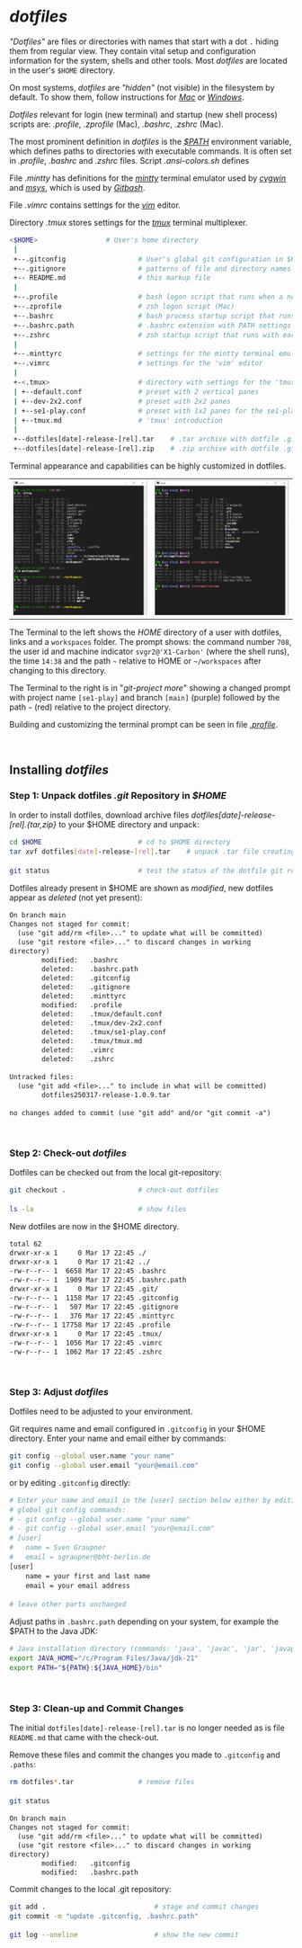 # *dotfiles*

*"Dotfiles"* are files or directories with names that start with a dot `.` hiding them
from regular view. They contain vital setup and configuration information for the system,
shells and other tools. Most *dotfiles* are located in the user's `$HOME` directory.

On most systems, *dotfiles* are *"hidden"* (not visible) in the filesystem by default.
To show them, follow instructions for
[*Mac*](https://www.macworld.com/article/671158/how-to-show-hidden-files-on-a-mac.html) or
[*Windows*](https://support.microsoft.com/en-us/windows/view-hidden-files-and-folders-in-windows-97fbc472-c603-9d90-91d0-1166d1d9f4b5).

*Dotfiles* relevant for login (new terminal) and startup (new shell process) scripts are:
*.profile*, *.zprofile* (Mac), *.bashrc*, *.zshrc* (Mac).

The most prominent definition in *dotfiles* is the
[*$PATH*](https://medium.com/@linuxadminhacks/what-is-the-path-variable-in-linux-and-unix-98267b7432b8)
environment variable, which defines paths to directories with executable commands.
It is often set in *.profile*, *.bashrc* and *.zshrc* files.
Script *.ansi-colors.sh* defines

File *.mintty* has definitions for the
[*mintty*](https://en.wikipedia.org/wiki/Mintty)
terminal emulator used by
[*cygwin*](https://en.wikipedia.org/wiki/Cygwin) and
[*msys*](https://en.wikipedia.org/wiki/Mingw-w64#MSYS2), which is used by
[*Gitbash*](https://gitforwindows.org).

File *.vimrc* contains settings for the
[*vim*](https://www.freecodecamp.org/news/vim-beginners-guide/)
editor.

Directory *.tmux* stores settings for the
[*tmux*](https://www.perl.com/article/an-introduction-to-tmux/)
terminal multiplexer.


```sh
<$HOME>                 # User's home directory
 |
 +--.gitconfig                  # User's global git configuration in $HOME
 +--.gitignore                  # patterns of file and directory names for git to ignore
 +-- README.md                  # this markup file
 | 
 +--.profile                    # bash logon script that runs when a new terminal is opened (Windows, Linux)
 +--.zprofile                   # zsh logon script (Mac)
 +--.bashrc                     # bash process startup script that runs with each new bash process
 +--.bashrc.path                # .bashrc extension with PATH settings
 +--.zshrc                      # zsh startup script that runs with each new zsh process
 |
 +--.minttyrc                   # settings for the mintty terminal emulator (used by cygwin, Gitbash)
 +--.vimrc                      # settings for the 'vim' editor
 |
 +-<.tmux>                      # directory with settings for the 'tmux' terminal multiplexer
 | +--default.conf              # preset with 2 vertical panes
 | +--dev-2x2.conf              # preset with 2x2 panes
 | +--se1-play.conf             # preset with 1x2 panes for the se1-play project
 | +--tmux.md                   # 'tmux' introduction
 |
 +--dotfiles[date]-release-[rel].tar    # .tar archive with dotfile .git release repository
 +--dotfiles[date]-release-[rel].zip    # .zip archive with dotfile .git release repository
```

Terminal appearance and capabilities can be highly customized in dotfiles.

<table>
<td valign="top">
<img src="https://raw.githubusercontent.com/sgra64/dotfiles/refs/heads/markup/img/terminal-HOME.png" width="400"/>
</td>
<td valign="top">
<img src="https://raw.githubusercontent.com/sgra64/dotfiles/refs/heads/markup/img/terminal-git.png" width="400"/>
</td>
</table>

The Terminal to the left shows the *HOME* directory of a user with dotfiles, links and a
`workspaces` folder.
The prompt shows:
the command number `708`,
the user id and machine indicator `svgr2@'X1-Carbon'` (where the shell runs),
the time `14:38` and
the path `~` relative to HOME or `~/workspaces` after changing to this directory.

The Terminal to the right is in "*git-project more*" showing a changed prompt with
project name `[se1-play]` and branch `[main]` (purple) followed by the path `~` (red)
relative to the project directory.

Building and customizing the terminal prompt can be seen in file [*.profile*](.profile).


&nbsp;

## Installing *dotfiles*

### Step 1: Unpack dotfiles *.git* Repository in *$HOME*

In order to install dotfiles, download archive files *dotfiles[date]-release-[rel].{tar,zip}*
to your $HOME directory and unpack:

```sh
cd $HOME                        # cd to $HOME directory
tar xvf dotfiles[date]-release-[rel].tar    # unpack .tar file creating a local .git repository in $HOME

git status                      # test the status of the dotfile git repository
```

Dotfiles already present in $HOME are shown as *modified*, new dotfiles appear as *deleted* (not yet present):

```
On branch main
Changes not staged for commit:
  (use "git add/rm <file>..." to update what will be committed)
  (use "git restore <file>..." to discard changes in working directory)
        modified:   .bashrc
        deleted:    .bashrc.path
        deleted:    .gitconfig
        deleted:    .gitignore
        deleted:    .minttyrc
        modified:   .profile
        deleted:    .tmux/default.conf
        deleted:    .tmux/dev-2x2.conf
        deleted:    .tmux/se1-play.conf
        deleted:    .tmux/tmux.md
        deleted:    .vimrc
        deleted:    .zshrc

Untracked files:
  (use "git add <file>..." to include in what will be committed)
        dotfiles250317-release-1.0.9.tar

no changes added to commit (use "git add" and/or "git commit -a")
```


&nbsp;

### Step 2: Check-out *dotfiles*

Dotfiles can be checked out from the local git-repository:

```sh
git checkout .                  # check-out dotfiles

ls -la                          # show files
```

New dotfiles are now in the $HOME directory.

```
total 62
drwxr-xr-x 1     0 Mar 17 22:45 ./
drwxr-xr-x 1     0 Mar 17 21:42 ../
-rw-r--r-- 1  6658 Mar 17 22:45 .bashrc
-rw-r--r-- 1  1909 Mar 17 22:45 .bashrc.path
drwxr-xr-x 1     0 Mar 17 22:45 .git/
-rw-r--r-- 1  1158 Mar 17 22:45 .gitconfig
-rw-r--r-- 1   507 Mar 17 22:45 .gitignore
-rw-r--r-- 1   376 Mar 17 22:45 .minttyrc
-rw-r--r-- 1 17758 Mar 17 22:45 .profile
drwxr-xr-x 1     0 Mar 17 22:45 .tmux/
-rw-r--r-- 1  1056 Mar 17 22:45 .vimrc
-rw-r--r-- 1  1062 Mar 17 22:45 .zshrc
```


&nbsp;

### Step 3: Adjust *dotfiles*

Dotfiles need to be adjusted to your environment.

Git requires name and email configured in `.gitconfig` in your $HOME directory.
Enter your name and email either by commands:

```sh
git config --global user.name "your name"
git config --global user.email "your@email.com"
```

or by editing `.gitconfig` directly:

```sh
# Enter your name and email in the [user] section below either by editing or by
# global git config commands:
# - git config --global user.name "your name"
# - git config --global user.email "your@email.com"
# [user]
#   name = Sven Graupner
#   email = sgraupner@bht-berlin.de
[user]
    name = your first and last name
    email = your email address

# leave other parts unchanged
```

Adjust paths in `.bashrc.path` depending on your system, for example
the $PATH to the Java JDK:

```sh
# Java installation directory (commands: 'java', 'javac', 'jar', 'javap')
export JAVA_HOME="/c/Program Files/Java/jdk-21"
export PATH="${PATH}:${JAVA_HOME}/bin"
```


&nbsp;

### Step 3: Clean-up and Commit Changes

The initial `dotfiles[date]-release-[rel].tar` is no longer needed as is file
`README.md` that came with the check-out.

Remove these files and commit the changes you made to `.gitconfig` and `.paths`:

```sh
rm dotfiles*.tar                # remove files

git status
```
```
On branch main
Changes not staged for commit:
  (use "git add/rm <file>..." to update what will be committed)
  (use "git restore <file>..." to discard changes in working directory)
        modified:   .gitconfig
        modified:   .bashrc.path
```

Commit changes to the local .git repository:

```sh
git add .                           # stage and commit changes
git commit -m "update .gitconfig, .bashrc.path"

git log --oneline                   # show the new commit
```

<!-- 
The last step is to detach the .git repository from its remote source.
You can add your own remote repository.

```sh
git branch -r -d origin/main        # remove the remote branch
git remote remove origin            # remove the remote repository URL

git remote add origin <your url>    # add your own remote repository URL
``` -->
